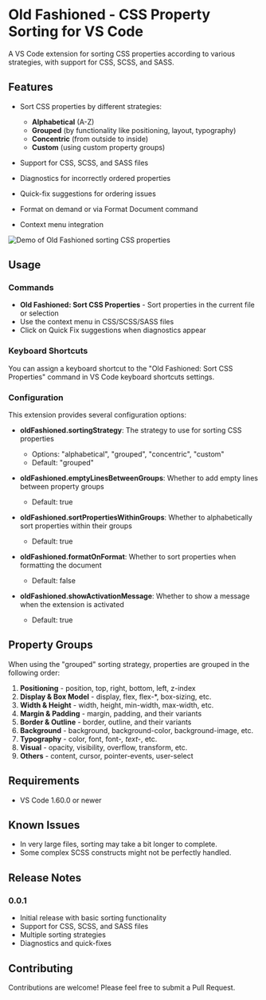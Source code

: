 # Old Fashioned - CSS Property Sorting for VS Code

A VS Code extension for sorting CSS properties according to various strategies, with support for CSS, SCSS, and SASS.

## Features

- Sort CSS properties by different strategies:
  - **Alphabetical** (A-Z)
  - **Grouped** (by functionality like positioning, layout, typography)
  - **Concentric** (from outside to inside)
  - **Custom** (using custom property groups)
  
- Support for CSS, SCSS, and SASS files
- Diagnostics for incorrectly ordered properties
- Quick-fix suggestions for ordering issues
- Format on demand or via Format Document command
- Context menu integration

![Demo of Old Fashioned sorting CSS properties](images/demo.gif)

## Usage

### Commands

- **Old Fashioned: Sort CSS Properties** - Sort properties in the current file or selection
- Use the context menu in CSS/SCSS/SASS files
- Click on Quick Fix suggestions when diagnostics appear

### Keyboard Shortcuts

You can assign a keyboard shortcut to the "Old Fashioned: Sort CSS Properties" command in VS Code keyboard shortcuts settings.

### Configuration

This extension provides several configuration options:

- **oldFashioned.sortingStrategy**: The strategy to use for sorting CSS properties
  - Options: "alphabetical", "grouped", "concentric", "custom"
  - Default: "grouped"
  
- **oldFashioned.emptyLinesBetweenGroups**: Whether to add empty lines between property groups
  - Default: true
  
- **oldFashioned.sortPropertiesWithinGroups**: Whether to alphabetically sort properties within their groups
  - Default: true
  
- **oldFashioned.formatOnFormat**: Whether to sort properties when formatting the document
  - Default: false
  
- **oldFashioned.showActivationMessage**: Whether to show a message when the extension is activated
  - Default: true

## Property Groups

When using the "grouped" sorting strategy, properties are grouped in the following order:

1. **Positioning** - position, top, right, bottom, left, z-index
2. **Display & Box Model** - display, flex, flex-*, box-sizing, etc.
3. **Width & Height** - width, height, min-width, max-width, etc.
4. **Margin & Padding** - margin, padding, and their variants
5. **Border & Outline** - border, outline, and their variants 
6. **Background** - background, background-color, background-image, etc.
7. **Typography** - color, font, font-*, text-*, etc.
8. **Visual** - opacity, visibility, overflow, transform, etc.
9. **Others** - content, cursor, pointer-events, user-select

## Requirements

- VS Code 1.60.0 or newer

## Known Issues

- In very large files, sorting may take a bit longer to complete.
- Some complex SCSS constructs might not be perfectly handled.

## Release Notes

### 0.0.1

- Initial release with basic sorting functionality
- Support for CSS, SCSS, and SASS files
- Multiple sorting strategies
- Diagnostics and quick-fixes

## Contributing

Contributions are welcome! Please feel free to submit a Pull Request.
